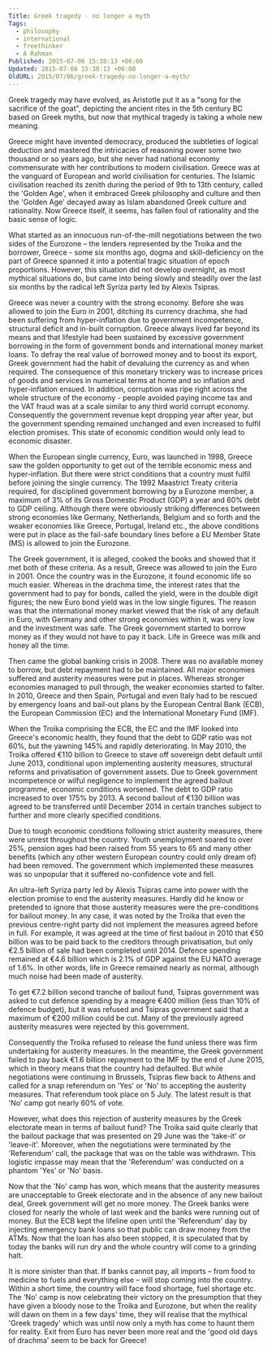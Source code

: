 ```yaml
---
Title: Greek tragedy - no longer a myth
Tags:
  - philosophy
  - international
  - freethinker
  - A Rahman
Published: 2015-07-06 15:38:13 +06:00
Updated: 2015-07-06 15:38:13 +06:00
OldURL: 2015/07/06/greek-tragedy-no-longer-a-myth/
---
```


Greek tragedy may have evolved, as Aristotle put it as a "song for the sacrifice of the goat", depicting the ancient rites in the 5th century BC based on Greek myths, but now that mythical tragedy is taking a whole new meaning. 

Greece might have invented democracy, produced the subtleties of logical deduction and mastered the intricacies of reasoning power some two thousand or so years ago, but she never had national economy commensurate with her contributions to modern civilisation. Greece was at the vanguard of European and world civilisation for centuries. The Islamic civilisation reached its zenith during the period of 9th to 13th century, called the 'Golden Age', when it embraced Greek philosophy and culture and then the 'Golden Age' decayed away as Islam abandoned Greek culture and rationality. Now Greece itself, it seems, has fallen foul of rationality and the basic sense of logic.  

What started as an innocuous run-of-the-mill negotiations between the two sides of the Eurozone – the lenders represented by the Troika and the borrower, Greece - some six months ago, dogma and skill-deficiency on the part of Greece spanned it into a potential tragic situation of epoch proportions. However, this situation did not develop overnight, as most mythical situations do, but came into being slowly and steadily over the last six months by the radical left Syriza party led by Alexis Tsipras.

Greece was never a country with the strong economy. Before she was allowed to join the Euro in 2001, ditching its currency drachma, she had been suffering from hyper-inflation due to government incompetence, structural deficit and in-built corruption. Greece always lived far beyond its means and that lifestyle had been sustained by excessive government borrowing in the form of government bonds and international money market loans. To defray the real value of borrowed money and to boost its export, Greek government had the habit of devaluing the currency as and when required. The consequence of this monetary trickery was to increase prices of goods and services in numerical terms at home and so inflation and hyper-inflation ensued. In addition, corruption was ripe right across the whole structure of the economy - people avoided paying income tax and the VAT fraud was at a scale similar to any third world corrupt economy. Consequently the government revenue kept dropping year after year, but the government spending remained unchanged and even increased to fulfil election promises. This state of economic condition would only lead to economic disaster.

When the European single currency, Euro, was launched in 1998, Greece saw the golden opportunity to get out of the terrible economic mess and hyper-inflation. But there were strict conditions that a country must fulfil before joining the single currency. The 1992 Maastrict Treaty criteria required, for disciplined government borrowing by a Eurozone member, a maximum of 3% of its Gross Domestic Product (GDP) a year and 60% debt to GDP ceiling. Although there were obviously striking differences between strong economies like Germany, Netherlands,  Belgium and so forth and the weaker economies like Greece, Portugal, Ireland etc., the above conditions were put in place as the fail-safe boundary lines before a EU Member State (MS) is allowed to join the Eurozone.

The Greek government, it is alleged, cooked the books and showed that it met both of these criteria. As a result, Greece was allowed to join the Euro in 2001. Once the country was in the Eurozone, it found economic life so much easier. Whereas in the drachma time, the interest rates that the government had to pay for bonds, called the yield, were in the double digit figures; the new Euro bond yield was in the low single figures. The reason was that the international money market viewed that the risk of any default in Euro, with Germany and other strong economies within it, was very low and the investment was safe. The Greek government started to borrow money as if they would not have to pay it back. Life in Greece was milk and honey all the time.

Then came the global banking crisis in 2008. There was no available money to borrow, but debt repayment had to be maintained. All major economies suffered and austerity measures were put in places. Whereas stronger economies managed to pull through, the weaker economies started to falter. In 2010, Greece and then Spain, Portugal and even Italy had to be rescued by emergency loans and bail-out plans by the European Central Bank (ECB), the European Commission (EC) and the International Monetary Fund (IMF).

When the Troika comprising the ECB, the EC and the IMF looked into Greece's economic health, they found that the debt to GDP ratio was not 60%, but the yawning 145% and rapidly deteriorating. In May 2010, the Troika offered €110 billion to Greece to stave off sovereign debt default until June 2013, conditional upon implementing austerity measures, structural reforms and privatisation of government assets. Due to Greek government incompetence or wilful negligence to implement the agreed bailout programme, economic conditions worsened. The debt to GDP ratio increased to over 175% by 2013. A second bailout of €130 billion was agreed to be transferred until December 2014 in certain tranches subject to further and more clearly specified conditions.

Due to tough economic conditions following strict austerity measures, there were unrest throughout the country. Youth unemployment soared to over 25%, pension ages had been raised from 55 years to 65 and many other benefits (which any other western European country could only dream of) had been removed. The government which implemented these measures was so unpopular that it suffered no-confidence vote and fell. 

An ultra-left Syriza party led by Alexis Tsipras came into power with the election promise to end the austerity measures. Hardly did he know or pretended to ignore that those austerity measures were the pre-conditions for bailout money. In any case, it was noted by the Troika that even the previous centre-right party did not implement the measures agreed before in full. For example, it was agreed at the time of first bailout in 2010 that €50 billion was to be paid back to the creditors through privatisation, but only €2.5 billion of sale had been completed until 2014. Defence spending remained at €4.6 billion which is 2.1% of GDP against the EU NATO average of 1.6%. In other words, life in Greece remained nearly as normal, although much noise had been made of austerity.

To get €7.2 billion second tranche of bailout fund, Tsipras government was asked to cut defence spending by a meagre €400 million (less than 10% of defence budget), but it was refused and Tsipras government said that a maximum of €200 million could be cut. Many of the previously agreed austerity measures were rejected by this government. 

Consequently the Troika refused to release the fund unless there was firm undertaking for austerity measures. In the meantime, the Greek government failed to pay back €1.6 billion repayment to the IMF by the end of June 2015, which in theory means that the country had defaulted. But while negotiations were continuing in Brussels, Tsipras flew back to Athens and called for a snap referendum on 'Yes' or 'No' to accepting the austerity measures. That referendum took place on 5 July. The latest result is that 'No' camp got nearly 60% of vote. 

However, what does this rejection of austerity measures by the Greek electorate mean in terms of bailout fund? The Troika said quite clearly that the bailout package that was presented on 29 June was the 'take-it' or 'leave-it'. Moreover, when the negotiations were terminated by the 'Referendum' call, the package that was on the table was withdrawn. This logistic impasse may mean that the 'Referendum' was conducted on a phantom 'Yes' or 'No' basis.      

Now that the 'No' camp has won, which means that the austerity measures are unacceptable to Greek electorate and in the absence of any new bailout deal, Greek government will get no more money. The Greek banks were closed for nearly the whole of last week and the banks were running out of money. But the ECB kept the lifeline open until the 'Referendum' day by injecting emergency bank loans so that public can draw money from the ATMs. Now that the loan has also been stopped, it is speculated that by today the banks will run dry and the whole country will come to a grinding halt. 

It is more sinister than that. If banks cannot pay, all imports – from food to medicine to fuels and everything else – will stop coming into the country. Within a short time, the country will face food shortage, fuel shortage etc. The 'No' camp is now celebrating their victory on the presumption that they have given a bloody nose to the Troika and Eurozone, but when the reality will dawn on them in a few days' time, they will realise that the mythical 'Greek tragedy' which was until now only a myth has come to haunt them for reality. Exit from Euro has never been more real and the 'good old days of drachma' seem to be back for Greece!

